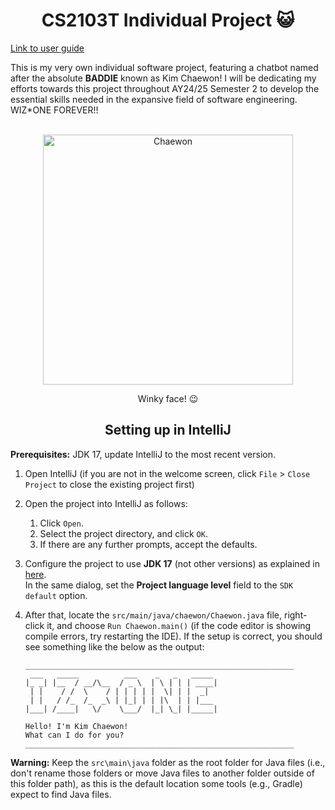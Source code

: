 <h1 align="center">CS2103T Individual Project 😺</h1>

[Link to user guide](https://bipplane.github.io/ip/)

This is my very own individual software project, featuring a chatbot named after the absolute **BADDIE** known as Kim Chaewon! I will be dedicating my efforts towards this project throughout AY24/25 Semester 2 to develop the essential skills needed in the expansive field of software engineering. WIZ*ONE FOREVER!!
<br/><br/>

<p align="center">
<img 
   src="https://kpopping.com/documents/74/4/800/240301-LE-SSERAFIM-Chaewon-Music-Korea-Fansign-Event-documents-1.jpeg?v=73392" 
   height = "400"
   object-position: 50% 50%;
   alt="Chaewon">
</p>
<p align="center"> Winky face! 😉 </p> 

<h2 align="center"> Setting up in IntelliJ </h2>

**Prerequisites:** JDK 17, update IntelliJ to the most recent version.

1. Open IntelliJ (if you are not in the welcome screen, click `File` > `Close Project` to close the existing project first)
1. Open the project into IntelliJ as follows:
   1. Click `Open`.
   1. Select the project directory, and click `OK`.
   1. If there are any further prompts, accept the defaults.
1. Configure the project to use **JDK 17** (not other versions) as explained in [here](https://www.jetbrains.com/help/idea/sdk.html#set-up-jdk).<br>
   In the same dialog, set the **Project language level** field to the `SDK default` option.
1. After that, locate the `src/main/java/chaewon/Chaewon.java` file, right-click it, and choose `Run Chaewon.main()` (if the code editor is showing compile errors, try restarting the IDE). If the setup is correct, you should see something like the below as the output:

   ```
   ____________________________________________________________
    ___   _____          ___    _   _   _____ 
   |_ _| |__  / __/\__  / _ \  | \ | | | ____|
    | |    / /  \    / | | | | |  \| | |  _|  
    | |   / /_  /_  _\ | |_| | | |\  | | |___ 
   |___| /____|   \/    \___/  |_| \_| |_____|
   
   Hello! I'm Kim Chaewon!
   What can I do for you?
   ____________________________________________________________
   ```

**Warning:** Keep the `src\main\java` folder as the root folder for Java files (i.e., don't rename those folders or move Java files to another folder outside of this folder path), as this is the default location some tools (e.g., Gradle) expect to find Java files.
